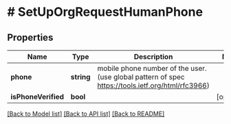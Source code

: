 # # SetUpOrgRequestHumanPhone

## Properties

Name | Type | Description | Notes
------------ | ------------- | ------------- | -------------
**phone** | **string** | mobile phone number of the user. (use global pattern of spec https://tools.ietf.org/html/rfc3966) |
**isPhoneVerified** | **bool** |  | [optional]

[[Back to Model list]](../../README.md#models) [[Back to API list]](../../README.md#endpoints) [[Back to README]](../../README.md)
